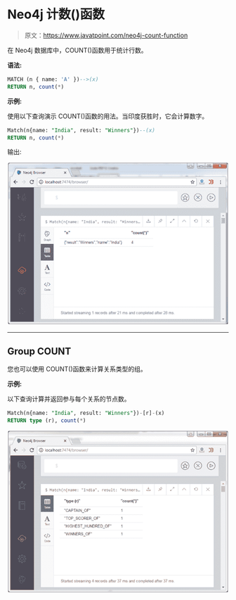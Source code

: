# Neo4j 计数()函数

> 原文：<https://www.javatpoint.com/neo4j-count-function>

在 Neo4j 数据库中，COUNT()函数用于统计行数。

**语法:**

```sql
MATCH (n { name: 'A' })-->(x) 
RETURN n, count(*) 

```

**示例:**

使用以下查询演示 COUNT()函数的用法。当印度获胜时，它会计算数字。

```sql
Match(n{name: "India", result: "Winners"})--(x)  
RETURN n, count(*) 

```

输出:

![Neo4j Count function 1](img/688c64be8dc4e86aaa2edeadfde8a00e.png)

* * *

## Group COUNT

您也可以使用 COUNT()函数来计算关系类型的组。

**示例:**

以下查询计算并返回参与每个关系的节点数。

```sql
Match(n{name: "India", result: "Winners"})-[r]-(x)  
RETURN type (r), count(*) 

```

![Neo4j Count function 2](img/ae54eb8150e5211862e51ee9de89cfd6.png)